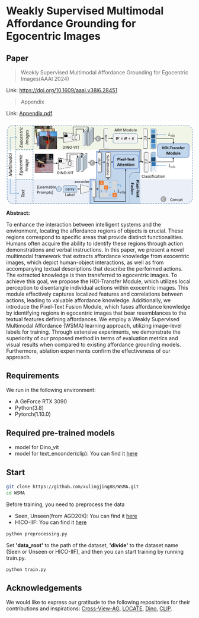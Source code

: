 # Weakly Supervised Multimodal Affordance Grounding for Egocentric Images
## Paper
>Weakly Supervised Multimodal Affordance Grounding for Egocentric Images(AAAI 2024)
 
Link: https://doi.org/10.1609/aaai.v38i6.28451

>Appendix
  
Link: [Appendix.pdf](/docs)

<p align="center"><img src="images/pipelline.png" align="center"> <br></p>

**Abstract:**

To enhance the interaction between intelligent systems and the environment, locating the affordance regions of objects is crucial. These regions correspond to specific areas that provide distinct functionalities. Humans often acquire the ability to identify these regions through action demonstrations and verbal instructions. In this paper, we present a novel multimodal framework that extracts affordance knowledge from exocentric images, which depict human-object interactions, as well as from accompanying textual descriptions that describe the performed actions. The extracted knowledge is then transferred to egocentric images. To achieve this goal, we propose the HOI-Transfer Module, which utilizes local perception to disentangle individual actions within exocentric images. This module effectively captures localized features and correlations between actions, leading to valuable affordance knowledge. Additionally, we introduce the Pixel-Text Fusion Module, which fuses affordance knowledge by identifying regions in egocentric images that bear resemblances to the textual features defining affordances. We employ a Weakly Supervised Multimodal Affordance (WSMA) learning approach, utilizing image-level labels for training. Through extensive experiments, we demonstrate the superiority of our proposed method in terms of evaluation metrics and visual results when compared to existing affordance grounding models. Furthermore, ablation experiments confirm the effectiveness of our approach.

## Requirements
We run in the following environment: 
- A GeForce RTX 3090
- Python(3.8)
- Pytorch(1.10.0)

## Required pre-trained models
- model for Dino_vit
- model for text_enconder(clip): You can find it [here](https://openaipublic.azureedge.net/clip/models/afeb0e10f9e5a86da6080e35cf09123aca3b358a0c3e3b6c78a7b63bc04b6762/RN50.pt)

## Start
```bash
git clone https://github.com/xulingjing88/WSMA.git
cd WSMA
```
Before training, you need to preprocess the data
- Seen, Unseen(from AGD20K): You can find it [here](https://github.com/lhc1224/Cross-View-AG/tree/main/code/cvpr)
- HICO-IIF: You can find it [here](https://pan.baidu.com/s/1imzN-mRaWLIyDLZ80NibxQ?pwd=c878)
```bash
python preprocessing.py
```
Set **'data_root'** to the path of the dataset, **'divide'** to the dataset name (Seen or Unseen or HICO-IIF), and then you can start training by running train.py.
```bash
python train.py
```

## Acknowledgements
We would like to express our gratitude to the following repositories for their contributions and inspirations: [Cross-View-AG](https://github.com/lhc1224/Cross-View-AG), [LOCATE](https://github.com/Reagan1311/LOCATE), [Dino](https://github.com/facebookresearch/dino), [CLIP](https://github.com/openai/CLIP).

